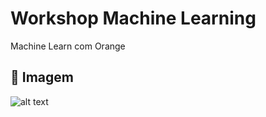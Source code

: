 # Workshop Machine Learning

Machine Learn com Orange

## 🚀 Imagem

![alt text](https://github.com/fabianojd/ocean-machine-learn-com-orange/blob/main/Img.png)

